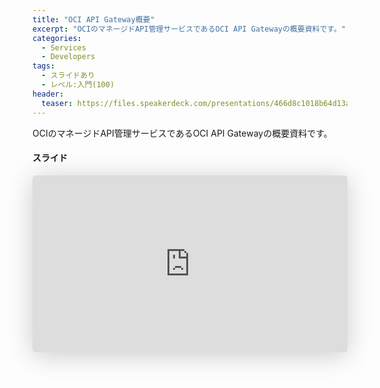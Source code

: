 ```yaml
---
title: "OCI API Gateway概要"
excerpt: "OCIのマネージドAPI管理サービスであるOCI API Gatewayの概要資料です。"
categories:
  - Services
  - Developers
tags:
  - スライドあり
  - レベル:入門(100)
header:
  teaser: https://files.speakerdeck.com/presentations/466d8c1018b64d13affaef7c12147ccc/slide_0.jpg?21587064
---
```


OCIのマネージドAPI管理サービスであるOCI API Gatewayの概要資料です。

#### スライド

<div style="max-width:768px">

<!-- Speakerdeckから Embeded リンクを取得して貼り付け (ここから) -->
<iframe class="speakerdeck-iframe" frameborder="0" src="https://speakerdeck.com/player/466d8c1018b64d13affaef7c12147ccc" title="API Gateway ご紹介 / api-gateway-overview" allowfullscreen="true" mozallowfullscreen="true" webkitallowfullscreen="true" style="border: 0px; background: padding-box padding-box rgba(0, 0, 0, 0.1); margin: 0px; padding: 0px; border-radius: 6px; box-shadow: rgba(0, 0, 0, 0.2) 0px 5px 40px; width: 100%; height: auto; aspect-ratio: 560 / 315;" data-ratio="1.7777777777777777"></iframe>
<!-- Speakerdeckから Embeded リンクを取得して貼り付け (ここまで) -->

</div>
